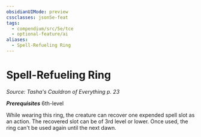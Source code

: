 ```yaml
---
obsidianUIMode: preview
cssclasses: json5e-feat
tags:
  - compendium/src/5e/tce
  - optional-feature/ai
aliases:
  - Spell-Refueling Ring
---
```

# Spell-Refueling Ring
*Source: Tasha's Cauldron of Everything p. 23*  

***Prerequisites*** 6th-level

While wearing this ring, the creature can recover one expended spell slot as an action. The recovered slot can be of 3rd level or lower. Once used, the ring can't be used again until the next dawn.

